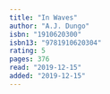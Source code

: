```yaml
---
title: "In Waves"
author: "A.J. Dungo"
isbn: "1910620300"
isbn13: "9781910620304"
rating: 5
pages: 376
read: "2019-12-15"
added: "2019-12-15"
---
```


